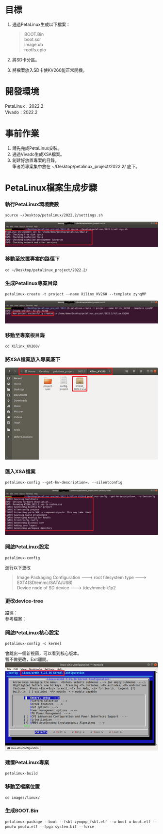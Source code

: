 # 目標
1. 通過PetaLinux生成以下檔案：
   >BOOT.Bin  
   >boot.scr  
   >image.ub  
   >rootfs.cpio  
   
2. 將SD卡分區。  
3. 將檔案放入SD卡使KV260能正常開機。
# 開發環境
PetaLinux：2022.2  
Vivado：2022.2
# 事前作業
1. 請先完成PetaLinux安裝。  
2. 通過Vivado生成XSA檔案。  
3. 創建好放置專案的目錄。  
   筆者將專案集中放在 ~/Desktop/petalinux_project/2022.2/ 底下。
# PetaLinux檔案生成步驟
### 執行PetaLinux環境變數  
```
source ~/Desktop/petalinux/2022.2/settings.sh 
```
![image](https://github.com/Lamb0421/petalinux/blob/main/board/KV260/Iamge/source.png)
### 移動至放置專案的路徑下  
```
cd ~/Desktop/petalinux_project/2022.2/  
```
### 生成Petalinux專案目錄  
```
petalinux-create -t project --name Xilinx_KV260 --template zynqMP  
```
![image](https://github.com/Lamb0421/petalinux/blob/main/board/KV260/Iamge/create.png)
### 移動至專案根目錄
```
cd Xilinx_KV260/  
```
### 將XSA檔案放入專案底下  
![image](https://github.com/Lamb0421/petalinux/blob/main/board/KV260/Iamge/XSA.png)  
### 匯入XSA檔案
```
petalinux-config --get-hw-description=. --silentconfig  
```
![image](https://github.com/Lamb0421/petalinux/blob/main/board/KV260/Iamge/config-xsa.png)
### 開啟PetaLinux設定  
```
petalinux-config  
```
進行以下更改   
>Image Packaging Configuration ---> root filesystem type ---> EXT4(SD/emmc/SATA/USB)  
>Device node of SD device ---> /dev/mmcblk1p2  

### 更改device-tree  
路徑：  
參考檔案：  
### 開啟PetaLinux核心設定  
```
petalinux-config -c kernel  
```
會跳出一個新視窗，可以看到核心版本。  
暫不做更改，Exit離開。
![image](https://github.com/Lamb0421/petalinux/blob/main/board/KV260/Iamge/kernel.png)
### 建置PetaLinux專案  
```
petalinux-build  
```
### 移動至檔案位置  
```
cd images/linux/  
```
### 生成BOOT.Bin  
```
petalinux-package --boot --fsbl zynqmp_fsbl.elf --u-boot u-boot.elf --pmufw pmufw.elf --fpga system.bit --force  
```

